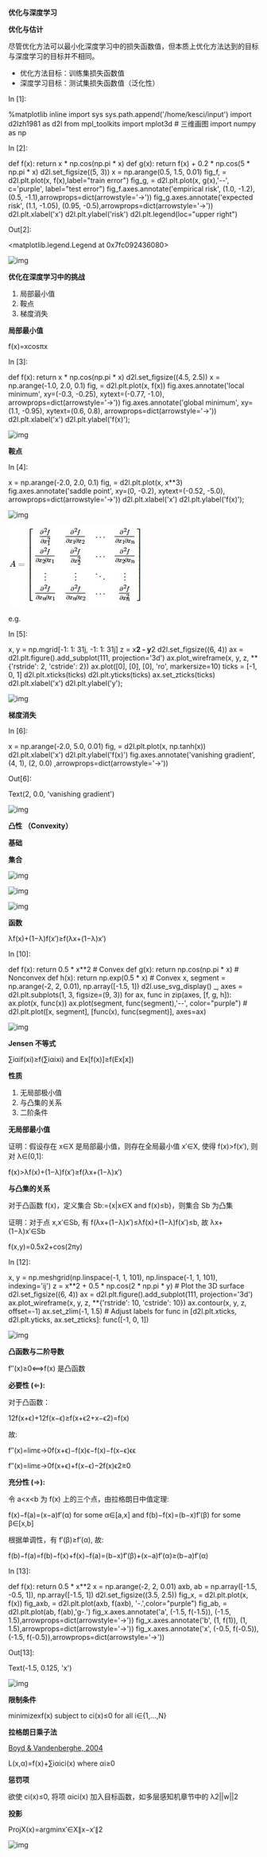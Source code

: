 **优化与深度学习**

**优化与估计**

尽管优化方法可以最小化深度学习中的损失函数值，但本质上优化方法达到的目标与深度学习的目标并不相同。

- 优化方法目标：训练集损失函数值
- 深度学习目标：测试集损失函数值（泛化性）

In [1]:

%matplotlib inline import sys sys.path.append('/home/kesci/input') import d2lzh1981 as d2l from mpl_toolkits import mplot3d # 三维画图 import numpy as np

In [2]:

def f(x): return x * np.cos(np.pi * x) def g(x): return f(x) + 0.2 * np.cos(5 * np.pi * x) d2l.set_figsize((5, 3)) x = np.arange(0.5, 1.5, 0.01) fig_f, = d2l.plt.plot(x, f(x),label="train error") fig_g, = d2l.plt.plot(x, g(x),'--', c='purple', label="test error") fig_f.axes.annotate('empirical risk', (1.0, -1.2), (0.5, -1.1),arrowprops=dict(arrowstyle='->')) fig_g.axes.annotate('expected risk', (1.1, -1.05), (0.95, -0.5),arrowprops=dict(arrowstyle='->')) d2l.plt.xlabel('x') d2l.plt.ylabel('risk') d2l.plt.legend(loc="upper right")

Out[2]:

<matplotlib.legend.Legend at 0x7fc092436080>

![img](https://staticcdn.boyuai.com/rt_upload/9349E70A9A0B46F487C86AF9A00D3002/q5p1hvo1y3.svg)

**优化在深度学习中的挑战**

1. 局部最小值
2. 鞍点
3. 梯度消失

**局部最小值**

f(x)=xcosπx

In [3]:

def f(x):    return x * np.cos(np.pi * x) d2l.set_figsize((4.5, 2.5)) x = np.arange(-1.0, 2.0, 0.1) fig,  = d2l.plt.plot(x, f(x)) fig.axes.annotate('local minimum', xy=(-0.3, -0.25), xytext=(-0.77, -1.0),                  arrowprops=dict(arrowstyle='->')) fig.axes.annotate('global minimum', xy=(1.1, -0.95), xytext=(0.6, 0.8),                  arrowprops=dict(arrowstyle='->')) d2l.plt.xlabel('x') d2l.plt.ylabel('f(x)');

![img](https://staticcdn.boyuai.com/rt_upload/4965DB27A9A347E58616D03D993E961F/q5p1i9it7u.svg)

**鞍点**

In [4]:

x = np.arange(-2.0, 2.0, 0.1) fig, = d2l.plt.plot(x, x**3) fig.axes.annotate('saddle point', xy=(0, -0.2), xytext=(-0.52, -5.0),                  arrowprops=dict(arrowstyle='->')) d2l.plt.xlabel('x') d2l.plt.ylabel('f(x)');

![img](https://staticcdn.boyuai.com/rt_upload/02890A049EE14E1D91FD5198DEDA3FFD/q5p1inxfx6.svg)

![img](https://github.com/makeittrue/dssdxx-learning-note/blob/master/images/Task06/%E5%87%B8%E4%BC%98%E5%8C%96/04.jpg)

e.g.

In [5]:

x, y = np.mgrid[-1: 1: 31j, -1: 1: 31j] z = x**2 - y**2 d2l.set_figsize((6, 4)) ax = d2l.plt.figure().add_subplot(111, projection='3d') ax.plot_wireframe(x, y, z, **{'rstride': 2, 'cstride': 2}) ax.plot([0], [0], [0], 'ro', markersize=10) ticks = [-1,  0, 1] d2l.plt.xticks(ticks) d2l.plt.yticks(ticks) ax.set_zticks(ticks) d2l.plt.xlabel('x') d2l.plt.ylabel('y');

![img](https://staticcdn.boyuai.com/rt_upload/974B5BA9119844BD95F3E6DE8FECFE15/q5p1j9cqca.svg)

**梯度消失**

In [6]:

x = np.arange(-2.0, 5.0, 0.01) fig, = d2l.plt.plot(x, np.tanh(x)) d2l.plt.xlabel('x') d2l.plt.ylabel('f(x)') fig.axes.annotate('vanishing gradient', (4, 1), (2, 0.0) ,arrowprops=dict(arrowstyle='->'))

Out[6]:

Text(2, 0.0, 'vanishing gradient')

![img](https://staticcdn.boyuai.com/rt_upload/FD4109A263F4455EAD8C67C5DC37C027/q5p1jlrkib.svg)

**凸性 （Convexity）**

**基础**

**集合**

![img](D:\有道云文件\software_hb@163.com\f806fc94e92d4d09981a2fce8e8b7dbf\8qjvp77gzkzd.png)

![img](D:\有道云文件\software_hb@163.com\44faf8283a934abe8b11c6148073a9d7\gt6o3ddylhja.png)

![img](D:\有道云文件\software_hb@163.com\1575e6075c9c41b2899bf1577f53cad3\tsvenpjstthd.png)

**函数**

λf(x)+(1−λ)f(x′)≥f(λx+(1−λ)x′)

In [10]:

def f(x):    return 0.5 * x**2  # Convex def g(x):    return np.cos(np.pi * x)  # Nonconvex def h(x):    return np.exp(0.5 * x)  # Convex x, segment = np.arange(-2, 2, 0.01), np.array([-1.5, 1]) d2l.use_svg_display() _, axes = d2l.plt.subplots(1, 3, figsize=(9, 3)) for ax, func in zip(axes, [f, g, h]):    ax.plot(x, func(x))    ax.plot(segment, func(segment),'--', color="purple")    # d2l.plt.plot([x, segment], [func(x), func(segment)], axes=ax)

![img](https://staticcdn.boyuai.com/rt_upload/507C2126C2654EAC8A2C220434232A3F/q5p1tqgzh5.svg)

**Jensen 不等式**

∑iαif(xi)≥f(∑iαixi) and Ex[f(x)]≥f(Ex[x])

**性质**

1. 无局部极小值
2. 与凸集的关系
3. 二阶条件

**无局部最小值**

证明：假设存在 x∈X 是局部最小值，则存在全局最小值 x′∈X, 使得 f(x)>f(x′), 则对 λ∈(0,1]:

f(x)>λf(x)+(1−λ)f(x′)≥f(λx+(1−λ)x′)

**与凸集的关系**

对于凸函数 f(x)，定义集合 Sb:={x|x∈X and f(x)≤b}，则集合 Sb 为凸集

证明：对于点 x,x′∈Sb, 有 f(λx+(1−λ)x′)≤λf(x)+(1−λ)f(x′)≤b, 故 λx+(1−λ)x′∈Sb

f(x,y)=0.5x2+cos(2πy)

In [12]:

x, y = np.meshgrid(np.linspace(-1, 1, 101), np.linspace(-1, 1, 101),                   indexing='ij') z = x**2 + 0.5 * np.cos(2 * np.pi * y) # Plot the 3D surface d2l.set_figsize((6, 4)) ax = d2l.plt.figure().add_subplot(111, projection='3d') ax.plot_wireframe(x, y, z, **{'rstride': 10, 'cstride': 10}) ax.contour(x, y, z, offset=-1) ax.set_zlim(-1, 1.5) # Adjust labels for func in [d2l.plt.xticks, d2l.plt.yticks, ax.set_zticks]:    func([-1, 0, 1])

![img](https://staticcdn.boyuai.com/rt_upload/F55A64B60E0743CEA4945D3AA29C6993/q5p1wzmavw.svg)

**凸函数与二阶导数**

f′′(x)≥0⟺f(x) 是凸函数

**必要性 (**⇐**):**

对于凸函数：

12f(x+ϵ)+12f(x−ϵ)≥f(x+ϵ2+x−ϵ2)=f(x)

故:

f′′(x)=limε→0f(x+ϵ)−f(x)ϵ−f(x)−f(x−ϵ)ϵϵ

f′′(x)=limε→0f(x+ϵ)+f(x−ϵ)−2f(x)ϵ2≥0

**充分性 (**⇒**):**

令 a<x<b 为 f(x) 上的三个点，由拉格朗日中值定理:

f(x)−f(a)=(x−a)f′(α) for some α∈[a,x] and f(b)−f(x)=(b−x)f′(β) for some β∈[x,b]

根据单调性，有 f′(β)≥f′(α), 故:

f(b)−f(a)=f(b)−f(x)+f(x)−f(a)=(b−x)f′(β)+(x−a)f′(α)≥(b−a)f′(α)

In [13]:

def f(x):    return 0.5 * x**2 x = np.arange(-2, 2, 0.01) axb, ab = np.array([-1.5, -0.5, 1]), np.array([-1.5, 1]) d2l.set_figsize((3.5, 2.5)) fig_x, = d2l.plt.plot(x, f(x)) fig_axb, = d2l.plt.plot(axb, f(axb), '-.',color="purple") fig_ab, = d2l.plt.plot(ab, f(ab),'g-.') fig_x.axes.annotate('a', (-1.5, f(-1.5)), (-1.5, 1.5),arrowprops=dict(arrowstyle='->')) fig_x.axes.annotate('b', (1, f(1)), (1, 1.5),arrowprops=dict(arrowstyle='->')) fig_x.axes.annotate('x', (-0.5, f(-0.5)), (-1.5, f(-0.5)),arrowprops=dict(arrowstyle='->'))

Out[13]:

Text(-1.5, 0.125, 'x')

![img](https://staticcdn.boyuai.com/rt_upload/1084E24A125F422180CC5907909885E1/q5p21ulbo9.svg)

**限制条件**

minimizexf(x) subject to ci(x)≤0 for all i∈{1,…,N}

**拉格朗日乘子法**

[Boyd & Vandenberghe, 2004](https://d2l.ai/chapter_references/zreferences.html#boyd-vandenberghe-2004)

L(x,α)=f(x)+∑iαici(x) where αi≥0

**惩罚项**

欲使 ci(x)≤0, 将项 αici(x) 加入目标函数，如多层感知机章节中的 λ2||w||2

**投影**

ProjX(x)=argminx′∈X∥x−x′∥2

![img](D:\有道云文件\software_hb@163.com\f2d9d70923b744288dc9f940bd24fc9c\vmo7eggmchzz.png)
